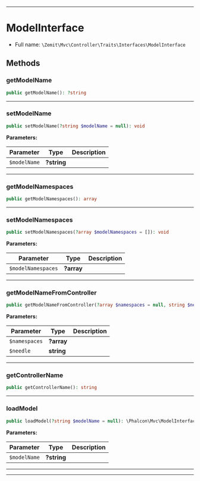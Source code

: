 ***

# ModelInterface





* Full name: `\Zemit\Mvc\Controller\Traits\Interfaces\ModelInterface`



## Methods


### getModelName



```php
public getModelName(): ?string
```












***

### setModelName



```php
public setModelName(?string $modelName = null): void
```








**Parameters:**

| Parameter | Type | Description |
|-----------|------|-------------|
| `$modelName` | **?string** |  |





***

### getModelNamespaces



```php
public getModelNamespaces(): array
```












***

### setModelNamespaces



```php
public setModelNamespaces(?array $modelNamespaces = []): void
```








**Parameters:**

| Parameter | Type | Description |
|-----------|------|-------------|
| `$modelNamespaces` | **?array** |  |





***

### getModelNameFromController



```php
public getModelNameFromController(?array $namespaces = null, string $needle = 'Models'): ?string
```








**Parameters:**

| Parameter | Type | Description |
|-----------|------|-------------|
| `$namespaces` | **?array** |  |
| `$needle` | **string** |  |





***

### getControllerName



```php
public getControllerName(): string
```












***

### loadModel



```php
public loadModel(?string $modelName = null): \Phalcon\Mvc\ModelInterface
```








**Parameters:**

| Parameter | Type | Description |
|-----------|------|-------------|
| `$modelName` | **?string** |  |





***


***
